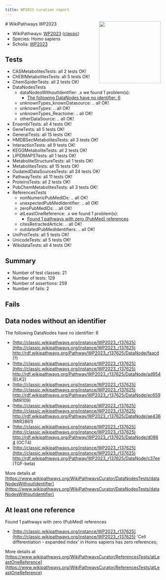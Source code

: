 ```yaml
---
title: WP2023 curation report
---
```


<img style="float: right; width: 200px" src="https://upload.wikimedia.org/wikipedia/commons/thumb/8/83/Wplogo_with_text_500.png/640px-Wplogo_with_text_500.png" />
# WikiPathways WP2023

* WikiPathways: [WP2023](https://wikipathways.org/pathways/WP2023) ([classic](https://classic.wikipathways.org/instance/WP2023))
* Species: Homo sapiens
* Scholia: [WP2023](https://scholia.toolforge.org/wikipathways/WP2023)
## Tests
* CASMetabolitesTests: all 2 tests OK!
* ChEBIMetabolitesTests: all 5 tests OK!
* ChemSpiderTests: all 2 tests OK!
* DataNodesTests
    * dataNodesWithoutIdentifier: .x we found 1 problem(s):
        * [The following DataNodes have no identifier: 6](#d2d32fa5)
    * unknownTypes_knownDatasource: .. all OK!
    * unknownTypes: .. all OK!
    * unknownTypes_Reactome: .. all OK!
    * otherDataSource: .. all OK!
* EnsemblTests: all 4 tests OK!
* GeneTests: all 5 tests OK!
* GeneralTests: all 15 tests OK!
* HMDBSecMetabolitesTests: all 3 tests OK!
* InteractionTests: all 9 tests OK!
* KEGGMetaboliteTests: all 2 tests OK!
* LIPIDMAPSTests: all 1 tests OK!
* MetaboliteStructureTests: all 1 tests OK!
* MetabolitesTests: all 15 tests OK!
* OudatedDataSourcesTests: all 24 tests OK!
* PathwayTests: all 11 tests OK!
* ProteinsTests: all 2 tests OK!
* PubChemMetabolitesTests: all 3 tests OK!
* ReferencesTests
    * nonNumericPubMedIDs: .. all OK!
    * unexpectedPubMedIdentifier: .. all OK!
    * zeroPubMedIDs: .. all OK!
    * atLeastOneReference: .x we found 1 problem(s):
        * [Found 1 pathways with zero (PubMed) references](#d0a459f0)
    * citesRetractedArticle: .. all OK!
    * outdatedPubMedIdentifiers: .. all OK!
* UniProtTests: all 5 tests OK!
* UnicodeTests: all 5 tests OK!
* WikidataTests: all 4 tests OK!


## Summary

* Number of test classes: 21
* Number of tests: 129
* Number of assertions: 259
* Number of fails: 2

## Fails

<a name="d2d32fa5" />

## Data nodes without an identifier

The following DataNodes have no identifier: 6

* [http://classic.wikipathways.org/instance/WP2023_r137625](http://classic.wikipathways.org/instance/WP2023_r137625) http://rdf.wikipathways.org/Pathway/WP2023_r137625/DataNode/faacd (?)
* [http://classic.wikipathways.org/instance/WP2023_r137625](http://classic.wikipathways.org/instance/WP2023_r137625) http://rdf.wikipathways.org/Pathway/WP2023_r137625/DataNode/ad954 (ELK2)
* [http://classic.wikipathways.org/instance/WP2023_r137625](http://classic.wikipathways.org/instance/WP2023_r137625) http://rdf.wikipathways.org/Pathway/WP2023_r137625/DataNode/ec659 (MIR109)
* [http://classic.wikipathways.org/instance/WP2023_r137625](http://classic.wikipathways.org/instance/WP2023_r137625) http://rdf.wikipathways.org/Pathway/WP2023_r137625/DataNode/ae436 (MIR2861)
* [http://classic.wikipathways.org/instance/WP2023_r137625](http://classic.wikipathways.org/instance/WP2023_r137625) http://rdf.wikipathways.org/Pathway/WP2023_r137625/DataNode/d0864 (OCT4)
* [http://classic.wikipathways.org/instance/WP2023_r137625](http://classic.wikipathways.org/instance/WP2023_r137625) http://rdf.wikipathways.org/Pathway/WP2023_r137625/DataNode/c37ee (TGF-beta)


More details at [https://www.wikipathways.org/WikiPathwaysCurator/DataNodesTests/dataNodesWithoutIdentifier](https://www.wikipathways.org/WikiPathwaysCurator/DataNodesTests/dataNodesWithoutIdentifier)

<a name="d0a459f0" />

## At least one reference

Found 1 pathways with zero (PubMed) references

* [http://classic.wikipathways.org/instance/WP2023_r137625](http://classic.wikipathways.org/instance/WP2023_r137625) 'Cell differentiation - expanded index' in Homo sapiens has zero references; 


More details at [https://www.wikipathways.org/WikiPathwaysCurator/ReferencesTests/atLeastOneReference](https://www.wikipathways.org/WikiPathwaysCurator/ReferencesTests/atLeastOneReference)

